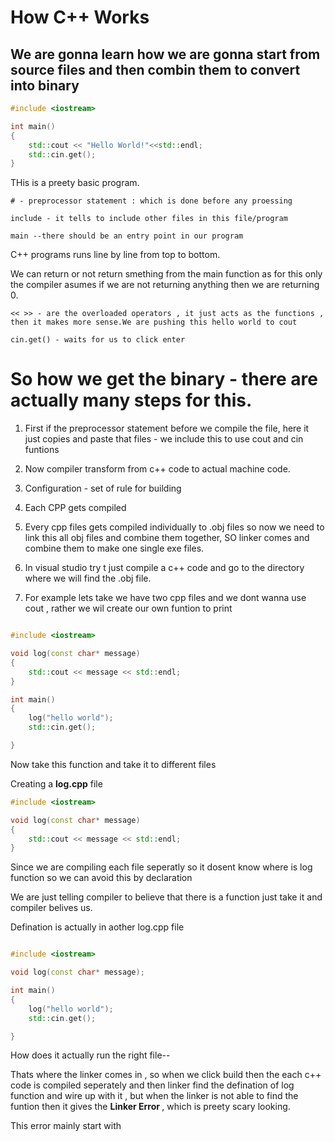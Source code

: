 # How C++ Works

## We are gonna learn how we are gonna start from source files and then combin them to convert into binary

```c++
#include <iostream>

int main()
{
    std::cout << "Hello World!"<<std::endl;
    std::cin.get();
}
```

THis is a preety basic program.

```
# - preprocessor statement : which is done before any proessing
```

```
include - it tells to include other files in this file/program
```

```
main --there should be an entry point in our program
```

C++ programs runs line by line from top to bottom.

We can return or not return smething from the main function as for this only the compiler asumes if we are not returning anything then we are returning 0.

```
<< >> - are the overloaded operators , it just acts as the functions , then it makes more sense.We are pushing this hello world to cout
```

```
cin.get() - waits for us to click enter
```

# So how we get the binary - there are actually many steps for this.

1. First if the preprocessor statement before we compile the file, here it just copies and paste that files - we include this to use cout and cin funtions

2. Now compiler transform from c++ code to actual machine code.

3. Configuration - set of rule for building

4. Each CPP gets compiled

5. Every cpp files gets compiled individually to .obj files so now we need to link this all obj files and combine them together, SO linker comes and combine them to make one single exe files.

6. In visual studio try t just compile a c++ code and go to the directory where we will find the .obj file.

7. For example lets take we have two cpp files and we dont wanna use cout , rather we wil create our own funtion to print

```c++

#include <iostream>

void log(const char* message)
{
    std::cout << message << std::endl;
}

int main()
{
    log("hello world");
    std::cin.get();

}
```

Now take this function and take it to different files

Creating a <b>log.cpp</b> file

```c++
#include <iostream>

void log(const char* message)
{
    std::cout << message << std::endl;
}
```

Since we are compiling each file seperatly so it dosent know where is log function so we can avoid this by declaration

We are just telling compiler to believe that there is a function just take it and compiler belives us.

Defination is actually in aother log.cpp file

```c++

#include <iostream>

void log(const char* message);

int main()
{
    log("hello world");
    std::cin.get();

}
```

How does it actually run the right file--

Thats where the linker comes in , so when we click build then the each c++ code is compiled seperately and then linker find the defination of log function and wire up with it , but when the linker is not able to find the funtion then it gives the <b>Linker Error </b>, which is preety scary looking.

This error mainly start with
